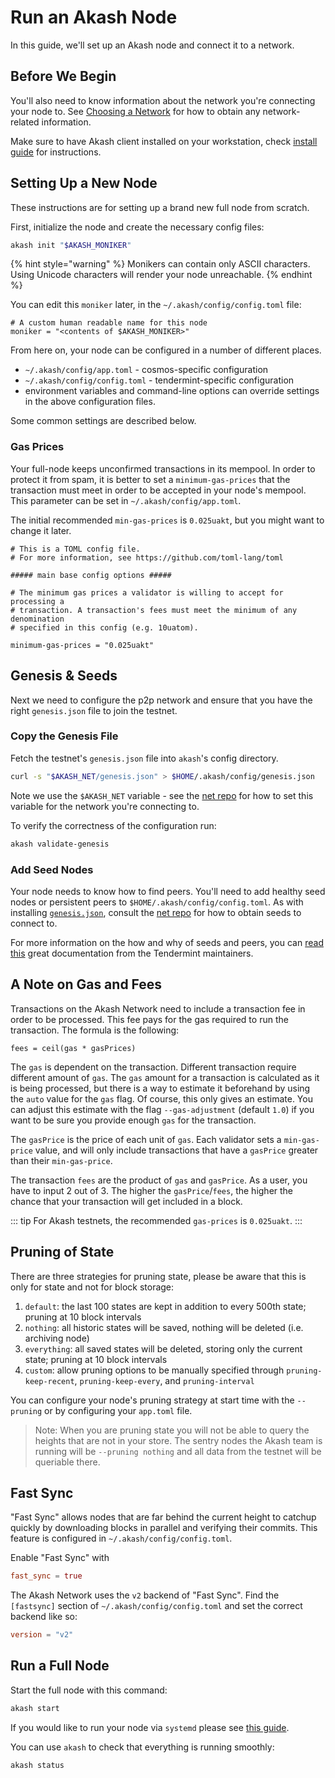 # Run an Akash Node

In this guide, we'll set up an Akash node and connect it to a network.

## Before We Begin

You'll also need to know information about the network you're connecting your node to. See [Choosing a Network](/guides/versions.md) for how to obtain any network-related information.

Make sure to have Akash client installed on your workstation, check [install guide](/guides/install.md) for instructions.

## Setting Up a New Node

These instructions are for setting up a brand new full node from scratch.

First, initialize the node and create the necessary config files:

```bash
akash init "$AKASH_MONIKER"
```

{% hint style="warning" %}
Monikers can contain only ASCII characters. Using Unicode characters will render your node unreachable.
{% endhint %}

You can edit this `moniker` later, in the `~/.akash/config/config.toml` file:

```text
# A custom human readable name for this node
moniker = "<contents of $AKASH_MONIKER>"
```

From here on, your node can be configured in a number of different places.

* `~/.akash/config/app.toml`    - cosmos-specific configuration
* `~/.akash/config/config.toml` - tendermint-specific configuration
* environment variables and command-line options can override settings in the above configuration files.

Some common settings are described below.

### Gas Prices

Your full-node keeps unconfirmed transactions in its mempool. In order to protect it from spam, it is better to set a `minimum-gas-prices` that the transaction must meet in order to be accepted in your node's mempool. This parameter can be set in `~/.akash/config/app.toml`.

The initial recommended `min-gas-prices` is `0.025uakt`, but you might want to change it later.

```text
# This is a TOML config file.
# For more information, see https://github.com/toml-lang/toml

##### main base config options #####

# The minimum gas prices a validator is willing to accept for processing a
# transaction. A transaction's fees must meet the minimum of any denomination
# specified in this config (e.g. 10uatom).

minimum-gas-prices = "0.025uakt"
```

## Genesis & Seeds

Next we need to configure the p2p network and ensure that you have the right `genesis.json` file to join the testnet.

### Copy the Genesis File

Fetch the testnet's `genesis.json` file into `akash`'s config directory.

```bash
curl -s "$AKASH_NET/genesis.json" > $HOME/.akash/config/genesis.json
```

Note we use the `$AKASH_NET` variable - see the [net repo](https://github.com/ovrclk/net) for how to set this variable for the network you're connecting to.

To verify the correctness of the configuration run:

```bash
akash validate-genesis
```

### Add Seed Nodes

Your node needs to know how to find peers. You'll need to add healthy seed nodes or persistent peers to `$HOME/.akash/config/config.toml`. As with installing [`genesis.json`](#copy-the-genesis-file), consult the [net repo](https://github.com/ovrclk/net/) for how to obtain seeds to connect to.

For more information on the how and why of seeds and peers, you can [read this](https://docs.tendermint.com/master/spec/p2p/peer.html) great documentation from the Tendermint maintainers.

## A Note on Gas and Fees

Transactions on the Akash Network need to include a transaction fee in order to be processed. This fee pays for the gas required to run the transaction. The formula is the following:

```text
fees = ceil(gas * gasPrices)
```

The `gas` is dependent on the transaction. Different transaction require different amount of `gas`. The `gas` amount for a transaction is calculated as it is being processed, but there is a way to estimate it beforehand by using the `auto` value for the `gas` flag. Of course, this only gives an estimate. You can adjust this estimate with the flag `--gas-adjustment` \(default `1.0`\) if you want to be sure you provide enough `gas` for the transaction.

The `gasPrice` is the price of each unit of `gas`. Each validator sets a `min-gas-price` value, and will only include transactions that have a `gasPrice` greater than their `min-gas-price`.

The transaction `fees` are the product of `gas` and `gasPrice`. As a user, you have to input 2 out of 3. The higher the `gasPrice`/`fees`, the higher the chance that your transaction will get included in a block.

::: tip For Akash testnets, the recommended `gas-prices` is `0.025uakt`. :::

## Pruning of State

There are three strategies for pruning state, please be aware that this is only for state and not for block storage:


1. `default`: the last 100 states are kept in addition to every 500th state; pruning at 10 block intervals
1. `nothing`: all historic states will be saved, nothing will be deleted (i.e. archiving node)
1. `everything`: all saved states will be deleted, storing only the current state; pruning at 10 block intervals
1. `custom`: allow pruning options to be manually specified through `pruning-keep-recent`, `pruning-keep-every`, and `pruning-interval`

You can configure your node's pruning strategy at start time with the `--pruning` or by configuring your `app.toml` file.

> Note: When you are pruning state you will not be able to query the heights that are not in your store. The sentry nodes the Akash team is running will be `--pruning nothing` and all data from the testnet will be queriable there.

## Fast Sync

"Fast Sync" allows nodes that are far behind the current height to catchup quickly by downloading blocks in parallel
and verifying their commits.  This feature is configured in `~/.akash/config/config.toml`.

Enable "Fast Sync" with

```toml
fast_sync = true
```

The Akash Network uses the `v2` backend of "Fast Sync".  Find the `[fastsync]` section of `~/.akash/config/config.toml` and
set the correct backend like so:

```toml
version = "v2"
```

## Run a Full Node

Start the full node with this command:

```bash
akash start
```

If you would like to run your node via `systemd` please see [this guide](/guides/node/systemd.md).

You can use `akash` to check that everything is running smoothly:

```bash
akash status
```
